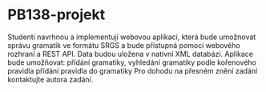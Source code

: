 # PB138-projekt
Studenti navrhnou a implementují webovou aplikaci, která bude umožnovat správu gramatik ve formátu SRGS a bude přístupná pomocí webového rozhraní a REST API. Data budou uložena v nativní XML databázi. Aplikace bude umožňovat:  přídání gramatiky, vyhledání gramatiky podle kořenového pravidla přídání pravidla do gramatiky Pro dohodu na přesném znění zadání kontaktujte autora zadání.
